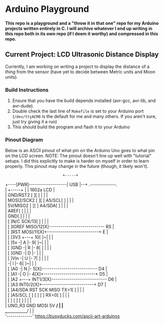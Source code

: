 # Arduino Playground

#### This repo is a playground and a "throw it in that one" repo for my Arduino projects written entirely in C. I will archive whatever I end up writing in this repo both in its own repo (if I deem it worthy) and compressed in this repo.

## Current Project: LCD Ultrasonic Distance Display

Currently, I am working on writing a project to display the distance of a *thing* from the sensor (have yet to decide between Metric units and Moon units).

### Build Instructions

1. Ensure that you have the build depends installed (avr-gcc, avr-lib, and avr-dude).
2. Double check the last line of `Makefile` is set to your Arduino port (`/dev/ttyACM0` is the default for me and many others. If you aren't sure, just try giving it a run)
3. This should build the program and flash it to your Arduino


### Pinout Diagram
Below is an ASCII pinout of what pin on the Arduino Uno goes to what pin on the LCD screen. NOTE: The pinout doesn't line up well with "tutorial" setups. I did this explicitly to 
make is harder on myself in order to learn properly. This pinout may change in the future (though, it likely won't).

                              +-----+                                                                                                                               
 +----[PWR]-------------------| USB |--+                         .-------------.                                                                                    
 |                            +-----+  |                         |  1602a LCD  |                                                                                    
 |         GND/RST2  [ ][ ]            |                         |             |                                                                                    
 |       MOSI2/SCK2  [ ][ ]  A5/SCL[ ] |                         |             |                                                                                    
 |          5V/MISO2 [ ][ ]  A4/SDA[ ] |                         |             |                                                                                    
 |                             AREF[ ] |                         |             |                                                                                    
 |                              GND[ ] |                         |             |                                                                                    
 | [ ]N/C                    SCK/13[ ] |                         |             |                                                                                    
 | [ ]IOREF                 MISO/12[X]---------------------------- RS          |                                                                                    
 | [ ]RST                   MOSI/11[X]+--------------------------+ E           |                                                                                    
 | [ ]3V3    +---+               10[ ]~|                         |             |                                                                                    
 | [ ]5v    -| A |-               9[ ]~|                         |             |                                                                                    
 | [ ]GND   -| R |-               8[ ] |                         |             |                                                                                    
 | [ ]GND   -| D |-                    |                         |             |                                                                                    
 | [ ]Vin   -| U |-               7[ ] |                         |             |                                                                                    
 |          -| I |-               6[ ]~|                         |             |                                                                                    
 | [ ]A0    -| N |-               5[X]---------------------------- D4          |                                                                                    
 | [ ]A1    -| O |-               4[X]+--------------------------+ D5          |                                                                                    
 | [ ]A2     +---+           INT1/3[X]---------------------------- D6          |                                                                                    
 | [ ]A3                     INT0/2[X]+--------------------------+ D7          |                                                                                    
 | [ ]A4/SDA  RST SCK MISO     TX>1[ ] |                         |             |                                                                                    
 | [ ]A5/SCL  [ ] [ ] [ ]      RX<0[ ] |                         |             |                                                                                    
 |            [ ] [ ] [ ]              |                         |             |                                                                                    
 |  UNO_R3    GND MOSI 5V  ____________/                         |             |                                                                                    
  \_______________________/                                      |             |                                                                                    
                                                                 '-------------'
 https://busyducks.com/ascii-art-arduinos                                                                                                                                 
